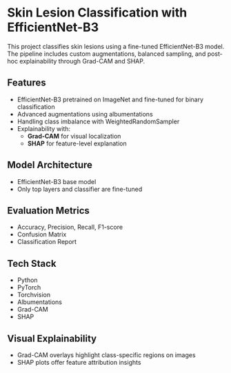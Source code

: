 # Skin Lesion Classification with EfficientNet-B3

This project classifies skin lesions using a fine-tuned EfficientNet-B3 model. The pipeline includes custom augmentations, balanced sampling, and post-hoc explainability through Grad-CAM and SHAP.

## Features

- EfficientNet-B3 pretrained on ImageNet and fine-tuned for binary classification
- Advanced augmentations using albumentations
- Handling class imbalance with WeightedRandomSampler
- Explainability with:
  - **Grad-CAM** for visual localization
  - **SHAP** for feature-level explanation

## Model Architecture

- EfficientNet-B3 base model
- Only top layers and classifier are fine-tuned

## Evaluation Metrics

- Accuracy, Precision, Recall, F1-score
- Confusion Matrix
- Classification Report

## Tech Stack

- Python
- PyTorch
- Torchvision
- Albumentations
- Grad-CAM
- SHAP

## Visual Explainability

- Grad-CAM overlays highlight class-specific regions on images
- SHAP plots offer feature attribution insights
